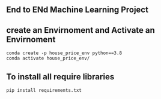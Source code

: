 ## End to ENd Machine Learning Project

## create an Envirnoment and Activate an Envirnoment
```
conda create -p house_price_env python==3.8
conda activate house_price_env/
```
## To install all require libraries
```
pip install requirements.txt
```